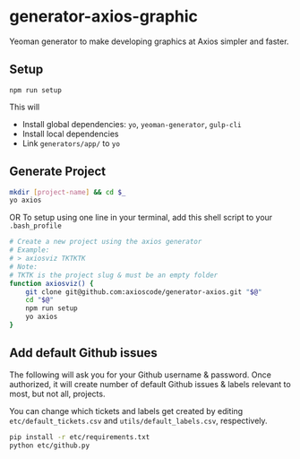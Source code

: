 # generator-axios-graphic
Yeoman generator to make developing graphics at Axios simpler and faster.

## Setup

`npm run setup`

This will
* Install global dependencies: `yo`, `yeoman-generator`, `gulp-cli`
* Install local dependencies
* Link `generators/app/` to `yo`

## Generate Project

```bash
mkdir [project-name] && cd $_
yo axios
```

OR To setup using one line in your terminal, add this shell script to your `.bash_profile`

```bash
# Create a new project using the axios generator
# Example:
# > axiosviz TKTKTK
# Note:
# TKTK is the project slug & must be an empty folder
function axiosviz() {
	git clone git@github.com:axioscode/generator-axios.git "$@"
	cd "$@"
	npm run setup
	yo axios
}
```

## Add default Github issues

The following will ask you for your Github username & password. Once authorized, it will create number of default Github issues & labels relevant to most, but not all, projects.

You can change which tickets and labels get created by editing `etc/default_tickets.csv` and `utils/default_labels.csv`, respectively.

```bash
pip install -r etc/requirements.txt
python etc/github.py
```
